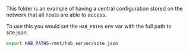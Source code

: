 This folder is an example of having a central configuration stored on the network that
all hosts are able to access.

To use this you would set the `HAB_PATHS` env var with the full path to site.json.

```bash
export HAB_PATHS=/mnt/hab_server/site.json
```
